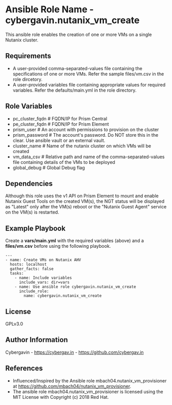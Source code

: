 Ansible Role Name - cybergavin.nutanix_vm_create
================================================

This ansible role enables the creation of one or more VMs on a single Nutanix cluster.

Requirements
------------

- A user-provided comma-separated-values file containing the specifications of one or more VMs. Refer the sample files/vm.csv in the role dircetory.
- A user-provided variables file containing appropriate values for required variables. Refer the defaults/main.yml in the role directory.

Role Variables
--------------

- pc_cluster_fqdn   # FQDN/IP for Prism Central
- pe_cluster_fqdn   # FQDN/IP for Prism Element
- prism_user        # An account with permissions to provision on the cluster
- prism_password    # The account's password. Do NOT store this in the clear. Use ansible vault or an external vault. 
- cluster_name      # Name of the nutanix cluster on which VMs will be created 
- vm_data_csv       # Relative path and name of the comma-separated-values file containing details of the VMs to be deployed
- global_debug      # Global Debug flag


Dependencies
------------

Although this role uses the v1 API on Prism Element to mount and enable Nutanix Guest Tools on the created VM(s), the NGT status
will be displayed as "Latest" only after the VM(s) reboot or the "Nutanix Guest Agent" service on the VM(s) is restarted.


Example Playbook
----------------

Create a **vars/main.yml** with the required variables (above) and a **files/vm.csv** before using the following playbook.

    ---
    - name: Create VMs on Nutanix AHV
      hosts: localhost
      gather_facts: false
      tasks:
        - name: Include variables
          include_vars: dir=vars
        - name: Use ansible role cybergavin.nutanix_vm_create
          include_role:
            name: cybergavin.nutanix_vm_create


License
-------

GPLv3.0


Author Information
------------------

Cybergavin - https://cybergav.in - https://github.com/cybergav.in


References
-----------

- Influenced/Inspired by the Ansible role mbach04.nutanix_vm_provisioner at https://github.com/mbach04/nutanix_vm_provisioner.
- The ansible role mbach04.nutanix_vm_provisioner is licensed using the MIT License with Copyright (c) 2018 Red Hat.